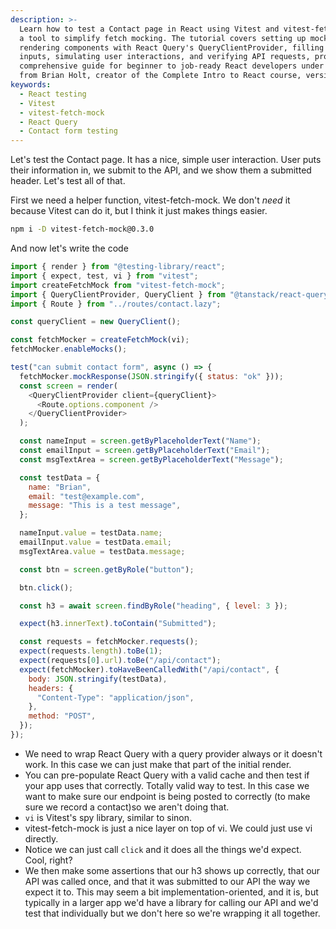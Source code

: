 ```yaml
---
description: >-
  Learn how to test a Contact page in React using Vitest and vitest-fetch-mock,
  a tool to simplify fetch mocking. The tutorial covers setting up mocks,
  rendering components with React Query's QueryClientProvider, filling out form
  inputs, simulating user interactions, and verifying API requests, providing a
  comprehensive guide for beginner to job-ready React developers under guidance
  from Brian Holt, creator of the Complete Intro to React course, version 9.
keywords:
  - React testing
  - Vitest
  - vitest-fetch-mock
  - React Query
  - Contact form testing
---
```

Let's test the Contact page. It has a nice, simple user interaction. User puts their information in, we submit to the API, and we show them a submitted header. Let's test all of that.

First we need a helper function, vitest-fetch-mock. We don't _need_ it because Vitest can do it, but I think it just makes things easier.

```bash
npm i -D vitest-fetch-mock@0.3.0
```

And now let's write the code

```javascript
import { render } from "@testing-library/react";
import { expect, test, vi } from "vitest";
import createFetchMock from "vitest-fetch-mock";
import { QueryClientProvider, QueryClient } from "@tanstack/react-query";
import { Route } from "../routes/contact.lazy";

const queryClient = new QueryClient();

const fetchMocker = createFetchMock(vi);
fetchMocker.enableMocks();

test("can submit contact form", async () => {
  fetchMocker.mockResponse(JSON.stringify({ status: "ok" }));
  const screen = render(
    <QueryClientProvider client={queryClient}>
      <Route.options.component />
    </QueryClientProvider>
  );

  const nameInput = screen.getByPlaceholderText("Name");
  const emailInput = screen.getByPlaceholderText("Email");
  const msgTextArea = screen.getByPlaceholderText("Message");

  const testData = {
    name: "Brian",
    email: "test@example.com",
    message: "This is a test message",
  };

  nameInput.value = testData.name;
  emailInput.value = testData.email;
  msgTextArea.value = testData.message;

  const btn = screen.getByRole("button");

  btn.click();

  const h3 = await screen.findByRole("heading", { level: 3 });

  expect(h3.innerText).toContain("Submitted");

  const requests = fetchMocker.requests();
  expect(requests.length).toBe(1);
  expect(requests[0].url).toBe("/api/contact");
  expect(fetchMocker).toHaveBeenCalledWith("/api/contact", {
    body: JSON.stringify(testData),
    headers: {
      "Content-Type": "application/json",
    },
    method: "POST",
  });
});
```

- We need to wrap React Query with a query provider always or it doesn't work. In this case we can just make that part of the initial render.
- You can pre-populate React Query with a valid cache and then test if your app uses that correctly. Totally valid way to test. In this case we want to make sure our endpoint is being posted to correctly (to make sure we record a contact)so we aren't doing that.
- `vi` is Vitest's spy library, similar to sinon.
- vitest-fetch-mock is just a nice layer on top of vi. We could just use vi directly.
- Notice we can just call `click` and it does all the things we'd expect. Cool, right?
- We then make some assertions that our h3 shows up correctly, that our API was called once, and that it was submitted to our API the way we expect it to. This may seem a bit implementation-oriented, and it is, but typically in a larger app we'd have a library for calling our API and we'd test that individually but we don't here so we're wrapping it all together.
